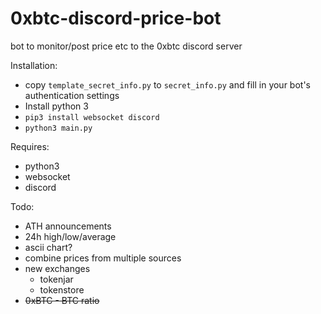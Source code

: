 # 0xbtc-discord-price-bot
bot to monitor/post price etc to the 0xbtc discord server

Installation:
 - copy `template_secret_info.py` to `secret_info.py` and fill in your bot's authentication settings
 - Install python 3
 - `pip3 install websocket discord`
 - `python3 main.py`

Requires:
 - python3
 - websocket
 - discord

Todo:
 - ATH announcements
 - 24h high/low/average
 - ascii chart?
 - combine prices from multiple sources
 - new exchanges
   - tokenjar
   - tokenstore
 - ~~0xBTC - BTC ratio~~
